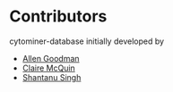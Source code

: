 # Contributors

cytominer-database initially developed by
- [Allen Goodman](https://github.com/0x00b1/)
- [Claire McQuin](https://github.com/mcquin/)
- [Shantanu Singh](https://github.com/shntnu/)

